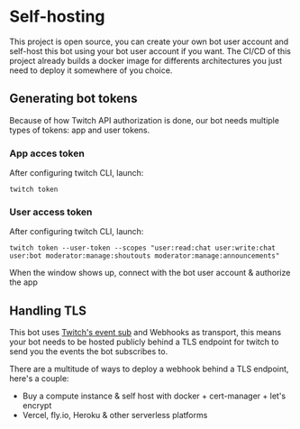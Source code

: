 # Self-hosting

This project is open source, you can create your own bot user account and self-host this bot using your bot user account if you want. The CI/CD of this project already builds a docker image for differents architectures you just need to deploy it somewhere of you choice.

## Generating bot tokens

Because of how Twitch API authorization is done, our bot needs multiple types of tokens: app and user tokens.

### App acces token

After configuring twitch CLI, launch:
```
twitch token
```

### User access token

After configuring twitch CLI, launch:
```
twitch token --user-token --scopes "user:read:chat user:write:chat user:bot moderator:manage:shoutouts moderator:manage:announcements"
```
When the window shows up, connect with the bot user account & authorize the app

## Handling TLS

This bot uses [Twitch's event sub](https://dev.twitch.tv/docs/eventsub/) and Webhooks as transport, this means your bot needs to be hosted publicly behind a TLS endpoint for twitch to send you the events the bot subscribes to.

There are a multitude of ways to deploy a webhook behind a TLS endpoint, here's a couple:
* Buy a compute instance & self host with docker + cert-manager + let's encrypt
* Vercel, fly.io, Heroku & other serverless platforms
